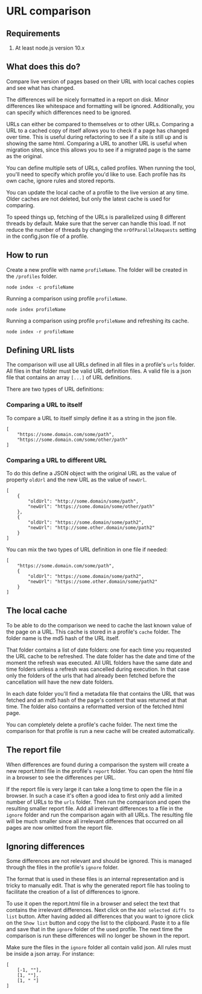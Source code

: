 # URL comparison

## Requirements

1. At least node.js version 10.x

## What does this do?

Compare live version of pages based on their URL with local caches copies and see what has changed. 

The differences will be nicely formatted in a report on disk. Minor differences like whitespace and formatting will be ignored. Additionally, you can specify which differences need to be ignored.

URLs can either be compared to themselves or to other URLs. Comparing a URL to a cached copy of itself allows you to check if a page has changed over time. This is useful during refactoring to see if a site is still up and is showing the same html. Comparing a URL to another URL is useful when migration sites, since this allows you to see if a migrated page is the same as the original.

You can define multiple sets of URLs, called profiles. When running the tool, you'll need to specify which profile you'd like to use. Each profile has its own cache, ignore rules and stored reports.

You can update the local cache of a profile to the live version at any time. Older caches are not deleted, but only the latest cache is used for comparing.

To speed things up, fetching of the URLs is parallelized using 8 different threads by default. Make sure that the server can handle this load. If not reduce the number of threads by changing the `nrOfParallelRequests` setting in the config.json file of a profile.

## How to run

Create a new profile with name `profileName`. The folder will be created in the `/profiles` folder.
```
node index -c profileName
```

Running a comparison using profile `profileName`.
```
node index profileName
```

Running a comparison using profile `profileName` and refreshing its cache.
```
node index -r profileName
```

## Defining URL lists
The comparison will use all URLs defined in all files in a profile's `urls` folder. All files in that folder must be valid URL definition files. A valid file is a json file that contains an array `[...]` of URL definitions.

There are two types of URL definitions:

### Comparing a URL to itself
To compare a URL to itself simply define it as a string in the json file.
```
[
    "https://some.domain.com/some/path",
    "https://some.domain.com/some/other/path"
]
```

### Comparing a URL to different URL
To do this define a JSON object with the original URL as the value of property `oldUrl` and the new URL as the value of `newUrl`.
```
[
    {
        "oldUrl": "http://some.domain/some/path",
        "newUrl": "https://some.domain/some/other/path"
    },
    {
        "oldUrl": "https://some.domain/some/path2",
        "newUrl": "http://some.other.domain/some/path2"
    }
]
```

You can mix the two types of URL definition in one file if needed:
```
[
    "https://some.domain.com/some/path",
    {
        "oldUrl": "https://some.domain/some/path2",
        "newUrl": "https://some.other.domain/some/path2"
    }
]
```

## The local cache

To be able to do the comparison we need to cache the last known value of the page on a URL. This cache is stored in a profile's `cache` folder. The folder name is the md5 hash of the URL itself.

That folder contains a list of date folders: one for each time you requested the URL cache to be refreshed. The date folder has the date and time of the moment the refresh was executed. All URL folders have the same date and time folders unless a refresh was cancelled during execution. In that case only the folders of the urls that had already been fetched before the cancellation will have the new date folders.

In each date folder you'll find a metadata file that contains the URL that was fetched and an md5 hash of the page's content that was returned at that time. The folder also contains a reformatted version of the fetched html page. 

You can completely delete a profile's cache folder. The next time the comparison for that profile is run a new cache will be created automatically.

## The report file

When differences are found during a comparison the system will create a new report.html file in the profile's `report` folder. You can open the html file in a browser to see the differences per URL.

If the report file is very large it can take a long time to open the file in a browser. In such a case it's often a good idea to first only add a limited number of URLs to the `urls` folder. Then run the comparison and open the resulting smaller report file. Add all irrelevant differences to a file in the `ignore` folder and run the comparison again with all URLs. The resulting file will be much smaller since all irrelevant differences that occurred on all pages are now omitted from the report file.

## Ignoring differences

Some differences are not relevant and should be ignored. This is managed through the files in the profile's `ignore` folder.

The format that is used in these files is an internal representation and is tricky to manually edit. That is why the generated report file has tooling to facilitate the creation of a list of differences to ignore.

To use it open the report.html file in a browser and select the text that contains the irrelevant differences. Next click on the `Add selected diffs to list` button. After having added all differences that you want to ignore click on the `Show list` button and copy the list to the clipboard. Paste it to a file and save that in the `ignore` folder of the used profile. The next time the comparison is run these differences will no longer be shown in the report. 

Make sure the files in the `ignore` folder all contain valid json. All rules must be inside a json array. For instance:
```
[
    [-1, ""],
    [1, ""],
    [1, " "]
]
```
